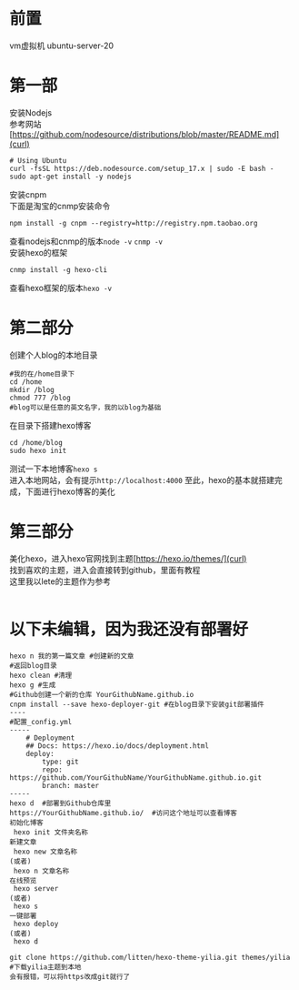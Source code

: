 # 前置
vm虚拟机 ubuntu-server-20  
# 第一部
安装Nodejs  
参考网站[https://github.com/nodesource/distributions/blob/master/README.md](curl)  
```
# Using Ubuntu
curl -fsSL https://deb.nodesource.com/setup_17.x | sudo -E bash -
sudo apt-get install -y nodejs
```
安装cnpm  
下面是淘宝的cnmp安装命令  
```
npm install -g cnpm --registry=http://registry.npm.taobao.org
```
查看nodejs和cnmp的版本`node -v` `cnmp -v`  
安装hexo的框架
```
cnmp install -g hexo-cli
```
查看hexo框架的版本`hexo -v`
# 第二部分
创建个人blog的本地目录
```
#我的在/home目录下
cd /home
mkdir /blog
chmod 777 /blog
#blog可以是任意的英文名字，我的以blog为基础
```
在目录下搭建hexo博客  
```
cd /home/blog
sudo hexo init
```
测试一下本地博客`hexo s`  
进入本地网站，会有提示`http://localhost:4000`
至此，hexo的基本就搭建完成，下面进行hexo博客的美化  
# 第三部分
美化hexo，进入hexo官网找到主题[https://hexo.io/themes/](curl)  
找到喜欢的主题，进入会直接转到github，里面有教程  
这里我以lete的主题作为参考  
```
```
# 以下未编辑，因为我还没有部署好
```
hexo n 我的第一篇文章 #创建新的文章
#返回blog目录
hexo clean #清理
hexo g #生成
#Github创建一个新的仓库 YourGithubName.github.io
cnpm install --save hexo-deployer-git #在blog目录下安装git部署插件
----
#配置_config.yml
-----
	# Deployment
	## Docs: https://hexo.io/docs/deployment.html
	deploy:
  		type: git
 		repo: https://github.com/YourGithubName/YourGithubName.github.io.git
  		branch: master
-----
hexo d	#部署到Github仓库里
https://YourGithubName.github.io/  #访问这个地址可以查看博客
初始化博客
 hexo init 文件夹名称
新建文章
 hexo new 文章名称
(或者)
 hexo n 文章名称
在线预览
 hexo server
(或者)
 hexo s
一键部署
 hexo deploy
(或者)
 hexo d
```
```
git clone https://github.com/litten/hexo-theme-yilia.git themes/yilia  #下载yilia主题到本地
会有报错，可以将https改成git就行了
```

